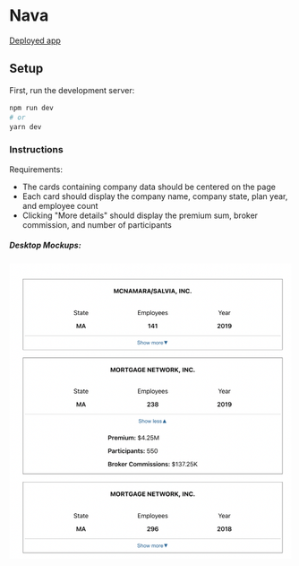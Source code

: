 # Nava

[Deployed app](https://nava-gilt.vercel.app/)
## Setup

First, run the development server:

```bash
npm run dev
# or
yarn dev
```

### Instructions

Requirements:

- The cards containing company data should be centered on the page
- Each card should display the company name, company state, plan year, and employee count
- Clicking "More details" should display the premium sum, broker commission, and number of participants

##### Desktop Mockups:
![Ux](./public/mockup.png)

